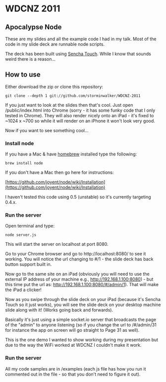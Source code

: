 WDCNZ 2011
==========

Apocalypse Node
---------------

These are my slides and all the example code I had in my talk. Most of the code in my slide deck are runnable node scripts.

The deck has been built using [Sencha Touch](http://www.sencha.com/products/touch/). While I know that sounds weird there is a reason...

How to use
----------

Either download the zip or clone this repository:

	git clone --depth 1 git://github.com/storminwalker/WDCNZ-2011

If you just want to look at the slides then that's cool. Just open /public/index.html into Chrome (sorry - it has some funky code that I only tested in Chrome). They will also render nicely onto an iPad - it's fixed to ~1024 x ~700 so while it will render on an iPhone it won't look very good.

Now if you want to see something cool...

### Install node

If you have a Mac & have [homebrew](https://github.com/mxcl/homebrew/wiki/installation) installed type the following:

    brew install node

If you don't have a Mac then go here for instructions:

[https://github.com/joyent/node/wiki/Installation](https://github.com/joyent/node/wiki/Installation)

I haven't tested this code using 0.5 (unstable) so it's currently targeting 0.4.x.

### Run the server

Open terminal and type:

	node server.js
	
This will start the server on localhost at port 8080.

Go to your Chrome browser and go to http://localhost:8080/ to see it working. You will notice the url changing to #/1 - the slide deck has back button support built in. 

Now go to the same site on an iPad (obviously you will need to use the external IP address of your machine e.g., http://192.168.1.100:8080) - but this time put the url as: http://192.168.1.100:8080/#/admin/1). That will make the iPad a clicker! 

Now as you swipe through the slide deck on your iPad (because it's Sencha Touch so it just works), you will see the slide deck on your desktop machine slide along with it! (Works going back and forwards).

Basically it's just using a simple socket.io server that broadcasts the page of the "admin" to anyone listening (so if you change the url to /#/admin/31 for instance the app on screen will go straight to Page 31 as well).

This is the one demo I wanted to show working during my presentation but due to the way the WiFi worked at WDCNZ I couldn't make it work.

### Run the server

All my code samples are in /examples (each js file has how you run it commented out in the file - so that you don't need to figure it out).